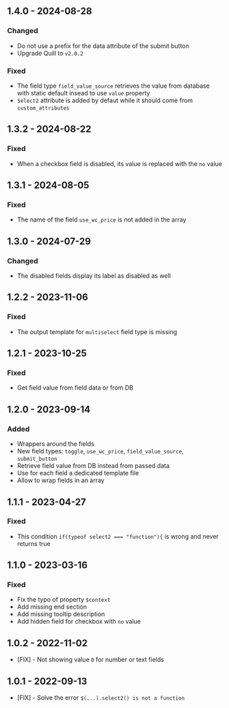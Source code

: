 ## 1.4.0 - 2024-08-28

### Changed

* Do not use a prefix for the data attribute of the submit button
* Upgrade Quill to `v2.0.2`

### Fixed

* The field type `field_value_source` retrieves the value from database with static default insead to use `value` property
* `Select2` attribute is added by defaut while it should come from `custom_attributes`

## 1.3.2 - 2024-08-22

### Fixed

* When a checkbox field is disabled, its value is replaced with the `no` value

## 1.3.1 - 2024-08-05

### Fixed

* The name of the field `use_wc_price` is not added in the array

## 1.3.0 - 2024-07-29

### Changed

* The disabled fields display its label as disabled as well

## 1.2.2 - 2023-11-06

### Fixed

* The output template for `multiselect` field type is missing

## 1.2.1 - 2023-10-25

### Fixed

* Get field value from field data or from DB

## 1.2.0 - 2023-09-14

### Added

* Wrappers around the fields
* New field types: `toggle`, `use_wc_price`, `field_value_source`, `submit_button`
* Retrieve field value from DB instead from passed data
* Use for each field a dedicated template file
* Allow to wrap fields in an array

## 1.1.1 - 2023-04-27

### Fixed

* This condition `if(typeof select2 === "function"){` is wrong and never returns true

## 1.1.0 - 2023-03-16

### Fixed

* Fix the typo of property `$context`
* Add missing end section
* Add missing tooltip description
* Add hidden field for checkbox with `no` value

## 1.0.2 - 2022-11-02

* [FIX] - Not showing value `0` for number or text fields

## 1.0.1 - 2022-09-13

* [FIX] - Solve the error `$(...).select2() is not a function`